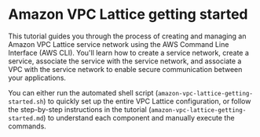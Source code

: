 # Amazon VPC Lattice getting started

This tutorial guides you through the process of creating and managing an Amazon VPC Lattice service network using the AWS Command Line Interface (AWS CLI). You'll learn how to create a service network, create a service, associate the service with the service network, and associate a VPC with the service network to enable secure communication between your applications.

You can either run the automated shell script (`amazon-vpc-lattice-getting-started.sh`) to quickly set up the entire VPC Lattice configuration, or follow the step-by-step instructions in the tutorial (`amazon-vpc-lattice-getting-started.md`) to understand each component and manually execute the commands.
